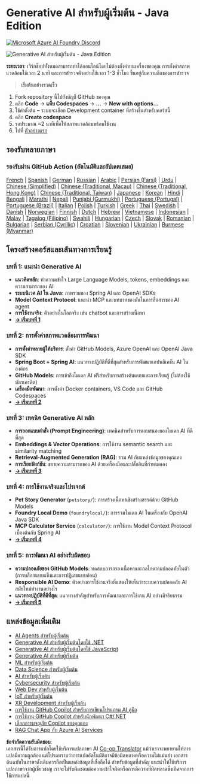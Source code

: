 <!--
CO_OP_TRANSLATOR_METADATA:
{
  "original_hash": "63b6426b88f6f56398ca3f1fbfc30889",
  "translation_date": "2025-07-29T15:28:49+00:00",
  "source_file": "README.md",
  "language_code": "th"
}
-->
# Generative AI สำหรับผู้เริ่มต้น - Java Edition
[![Microsoft Azure AI Foundry Discord](https://dcbadge.limes.pink/api/server/ByRwuEEgH4)](https://discord.com/invite/ByRwuEEgH4)

![Generative AI สำหรับผู้เริ่มต้น - Java Edition](../../translated_images/beg-genai-series.8b48be9951cc574c25f8a3accba949bfd03c2f008e2c613283a1b47316fbee68.th.png)

**ระยะเวลา**: เวิร์กช็อปทั้งหมดสามารถทำได้ออนไลน์โดยไม่ต้องตั้งค่าบนเครื่องของคุณ การตั้งค่าสภาพแวดล้อมใช้เวลา 2 นาที และการสำรวจตัวอย่างใช้เวลา 1-3 ชั่วโมง ขึ้นอยู่กับความลึกของการสำรวจ

> **เริ่มต้นอย่างรวดเร็ว**

1. Fork repository นี้ไปยังบัญชี GitHub ของคุณ
2. คลิก **Code** → **แท็บ Codespaces** → **...** → **New with options...**
3. ใช้ค่าตั้งต้น – ระบบจะเลือก Development container ที่สร้างขึ้นสำหรับคอร์สนี้
4. คลิก **Create codespace**
5. รอประมาณ ~2 นาทีเพื่อให้สภาพแวดล้อมพร้อมใช้งาน
6. ไปที่ [ตัวอย่างแรก](./02-SetupDevEnvironment/README.md#step-2-create-a-github-personal-access-token)

## รองรับหลายภาษา

### รองรับผ่าน GitHub Action (อัตโนมัติและอัปเดตเสมอ)

[French](../fr/README.md) | [Spanish](../es/README.md) | [German](../de/README.md) | [Russian](../ru/README.md) | [Arabic](../ar/README.md) | [Persian (Farsi)](../fa/README.md) | [Urdu](../ur/README.md) | [Chinese (Simplified)](../zh/README.md) | [Chinese (Traditional, Macau)](../mo/README.md) | [Chinese (Traditional, Hong Kong)](../hk/README.md) | [Chinese (Traditional, Taiwan)](../tw/README.md) | [Japanese](../ja/README.md) | [Korean](../ko/README.md) | [Hindi](../hi/README.md) | [Bengali](../bn/README.md) | [Marathi](../mr/README.md) | [Nepali](../ne/README.md) | [Punjabi (Gurmukhi)](../pa/README.md) | [Portuguese (Portugal)](../pt/README.md) | [Portuguese (Brazil)](../br/README.md) | [Italian](../it/README.md) | [Polish](../pl/README.md) | [Turkish](../tr/README.md) | [Greek](../el/README.md) | [Thai](./README.md) | [Swedish](../sv/README.md) | [Danish](../da/README.md) | [Norwegian](../no/README.md) | [Finnish](../fi/README.md) | [Dutch](../nl/README.md) | [Hebrew](../he/README.md) | [Vietnamese](../vi/README.md) | [Indonesian](../id/README.md) | [Malay](../ms/README.md) | [Tagalog (Filipino)](../tl/README.md) | [Swahili](../sw/README.md) | [Hungarian](../hu/README.md) | [Czech](../cs/README.md) | [Slovak](../sk/README.md) | [Romanian](../ro/README.md) | [Bulgarian](../bg/README.md) | [Serbian (Cyrillic)](../sr/README.md) | [Croatian](../hr/README.md) | [Slovenian](../sl/README.md) | [Ukrainian](../uk/README.md) | [Burmese (Myanmar)](../my/README.md)

## โครงสร้างคอร์สและเส้นทางการเรียนรู้

### **บทที่ 1: แนะนำ Generative AI**
- **แนวคิดหลัก**: ทำความเข้าใจ Large Language Models, tokens, embeddings และความสามารถของ AI
- **ระบบนิเวศ AI ใน Java**: ภาพรวมของ Spring AI และ OpenAI SDKs
- **Model Context Protocol**: แนะนำ MCP และบทบาทของมันในการสื่อสารของ AI agent
- **การใช้งานจริง**: ตัวอย่างในโลกจริง เช่น chatbot และการสร้างเนื้อหา
- **[→ เริ่มบทที่ 1](./01-IntroToGenAI/README.md)**

### **บทที่ 2: การตั้งค่าสภาพแวดล้อมการพัฒนา**
- **การตั้งค่าหลายผู้ให้บริการ**: ตั้งค่า GitHub Models, Azure OpenAI และ OpenAI Java SDK
- **Spring Boot + Spring AI**: แนวทางปฏิบัติที่ดีที่สุดสำหรับการพัฒนาแอปพลิเคชัน AI ในองค์กร
- **GitHub Models**: การเข้าถึงโมเดล AI ฟรีสำหรับการสร้างต้นแบบและการเรียนรู้ (ไม่ต้องใช้บัตรเครดิต)
- **เครื่องมือพัฒนา**: การตั้งค่า Docker containers, VS Code และ GitHub Codespaces
- **[→ เริ่มบทที่ 2](./02-SetupDevEnvironment/README.md)**

### **บทที่ 3: เทคนิค Generative AI หลัก**
- **การออกแบบคำสั่ง (Prompt Engineering)**: เทคนิคสำหรับการตอบสนองของโมเดล AI ที่ดีที่สุด
- **Embeddings & Vector Operations**: การใช้งาน semantic search และ similarity matching
- **Retrieval-Augmented Generation (RAG)**: รวม AI กับแหล่งข้อมูลของคุณเอง
- **การเรียกฟังก์ชัน**: ขยายความสามารถของ AI ด้วยเครื่องมือและปลั๊กอินที่กำหนดเอง
- **[→ เริ่มบทที่ 3](./03-CoreGenerativeAITechniques/README.md)**

### **บทที่ 4: การใช้งานจริงและโปรเจกต์**
- **Pet Story Generator** (`petstory/`): การสร้างเนื้อหาเชิงสร้างสรรค์ด้วย GitHub Models
- **Foundry Local Demo** (`foundrylocal/`): การรวมโมเดล AI ในเครื่องกับ OpenAI Java SDK
- **MCP Calculator Service** (`calculator/`): การใช้งาน Model Context Protocol เบื้องต้นกับ Spring AI
- **[→ เริ่มบทที่ 4](./04-PracticalSamples/README.md)**

### **บทที่ 5: การพัฒนา AI อย่างรับผิดชอบ**
- **ความปลอดภัยของ GitHub Models**: ทดสอบการกรองเนื้อหาและกลไกความปลอดภัยในตัว (การบล็อกแบบแข็งและการปฏิเสธแบบอ่อน)
- **Responsible AI Demo**: ตัวอย่างการใช้งานจริงที่แสดงให้เห็นว่าระบบความปลอดภัย AI สมัยใหม่ทำงานอย่างไร
- **แนวทางปฏิบัติที่ดีที่สุด**: แนวทางสำคัญสำหรับการพัฒนาและการใช้งาน AI อย่างมีจริยธรรม
- **[→ เริ่มบทที่ 5](./05-ResponsibleGenAI/README.md)**

## แหล่งข้อมูลเพิ่มเติม

- [AI Agents สำหรับผู้เริ่มต้น](https://github.com/microsoft/ai-agents-for-beginners)
- [Generative AI สำหรับผู้เริ่มต้นโดยใช้ .NET](https://github.com/microsoft/Generative-AI-for-beginners-dotnet)
- [Generative AI สำหรับผู้เริ่มต้นโดยใช้ JavaScript](https://github.com/microsoft/generative-ai-with-javascript)
- [Generative AI สำหรับผู้เริ่มต้น](https://github.com/microsoft/generative-ai-for-beginners)
- [ML สำหรับผู้เริ่มต้น](https://aka.ms/ml-beginners)
- [Data Science สำหรับผู้เริ่มต้น](https://aka.ms/datascience-beginners)
- [AI สำหรับผู้เริ่มต้น](https://aka.ms/ai-beginners)
- [Cybersecurity สำหรับผู้เริ่มต้น](https://github.com/microsoft/Security-101)
- [Web Dev สำหรับผู้เริ่มต้น](https://aka.ms/webdev-beginners)
- [IoT สำหรับผู้เริ่มต้น](https://aka.ms/iot-beginners)
- [XR Development สำหรับผู้เริ่มต้น](https://github.com/microsoft/xr-development-for-beginners)
- [การใช้งาน GitHub Copilot สำหรับการเขียนโปรแกรม AI คู่มือ](https://aka.ms/GitHubCopilotAI)
- [การใช้งาน GitHub Copilot สำหรับนักพัฒนา C#/.NET](https://github.com/microsoft/mastering-github-copilot-for-dotnet-csharp-developers)
- [เลือกการผจญภัย Copilot ของคุณเอง](https://github.com/microsoft/CopilotAdventures)
- [RAG Chat App กับ Azure AI Services](https://github.com/Azure-Samples/azure-search-openai-demo-java)

**ข้อจำกัดความรับผิดชอบ**:  
เอกสารนี้ได้รับการแปลโดยใช้บริการแปลภาษา AI [Co-op Translator](https://github.com/Azure/co-op-translator) แม้ว่าเราจะพยายามให้การแปลมีความถูกต้อง แต่โปรดทราบว่าการแปลอัตโนมัติอาจมีข้อผิดพลาดหรือความไม่แม่นยำ เอกสารต้นฉบับในภาษาดั้งเดิมควรถือเป็นแหล่งข้อมูลที่เชื่อถือได้ สำหรับข้อมูลที่สำคัญ แนะนำให้ใช้บริการแปลภาษาจากผู้เชี่ยวชาญ เราจะไม่รับผิดชอบต่อความเข้าใจผิดหรือการตีความที่ผิดพลาดซึ่งเกิดจากการใช้การแปลนี้
